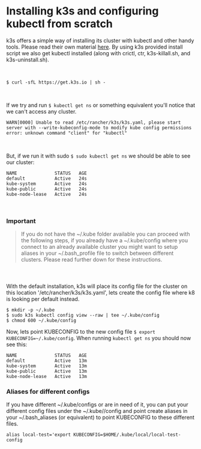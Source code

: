 # Installing k3s and configuring kubectl from scratch

k3s offers a simple way of installing its cluster with kubectl and other handy tools. Please read their own material [here](https://docs.k3s.io/quick-start).
By using k3s provided install script we also get kubectl installed (along with crictl, ctr, k3s-killall.sh, and k3s-uninstall.sh).

<br>

`$ curl -sfL https://get.k3s.io | sh -`

<br>

If we try and run `$ kubectl get ns` or something equivalent you'll notice that we can't access any cluster.

```
WARN[0000] Unable to read /etc/rancher/k3s/k3s.yaml, please start server with --write-kubeconfig-mode to modify kube config permissions
error: unknown command "client" for "kubectl"
```

<br>

But, if we run it with sudo `$ sudo kubectl get ns` we should be able to see our cluster:
```
NAME              STATUS   AGE
default           Active   24s
kube-system       Active   24s
kube-public       Active   24s
kube-node-lease   Active   24s
```

<br>

### Important
> If you do not have the ~/.kube folder available you can proceed with the following steps, if you already have a ~/.kube/config where you connect to an already available cluster you might want to setup aliases in your ~/.bash_profile file to switch between different clusters. Please read further down for these instructions.
###

<br>

With the default installation, k3s will place its config file for the cluster on this location '/etc/rancher/k3s/k3s.yaml', lets create the config file where k8 is looking per default instead.

```
$ mkdir -p ~/.kube
$ sudo k3s kubectl config view --raw | tee ~/.kube/config
$ chmod 600 ~/.kube/config
```

Now, lets point KUBECONFIG to the new config file `$ export KUBECONFIG=~/.kube/config`.
When running `kubectl get ns` you should now see this:

```
NAME              STATUS   AGE
default           Active   13m
kube-system       Active   13m
kube-public       Active   13m
kube-node-lease   Active   13m
```

### Aliases for different configs

If you have different ~/.kube/configs or are in need of it, you can put your different config files under the ~/.kube/<folder>/config and point create aliases in your ~/.bash_aliases (or equivalent) to point KUBECONFIG to these different files.

`alias local-test='export KUBECONFIG=$HOME/.kube/local/local-test-config`
  
 
